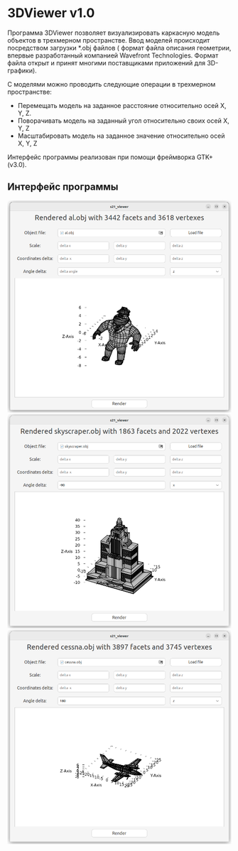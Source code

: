 # 3DViewer v1.0

Программа 3DViewer позволяет визуализировать каркасную модель объектов в трехмерном пространстве. Ввод моделей происходит посредством загрузки *.obj файлов ( формат файла описания геометрии, впервые разработанный компанией Wavefront Technologies. Формат файла открыт и принят многими поставщиками приложений для 3D-графики).

С моделями можно проводить следующие операции в трехмерном пространстве:
- Перемещать модель на заданное расстояние относительно осей X, Y, Z.
- Поворачивать модель на заданный угол относительно своих осей X, Y, Z
- Масштабировать модель на заданное значение относительно осей X, Y, Z

Интерфейс программы реализован при помощи фреймворка GTK+ (v3.0).

## Интерфейс программы

![human](misc/human.png)
![skyscraper](misc/skyscraper.png)
![airplane](misc/airplane.png)
